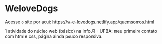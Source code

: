 # WeloveDogs

Acesse o site por aqui: https://w-e-lovedogs.netlify.app/quemsomos.html

1 atividade do núcleo web (básico) na InfoJR - UFBA: meu primeiro contato com html e css, página ainda pouco responsiva.
